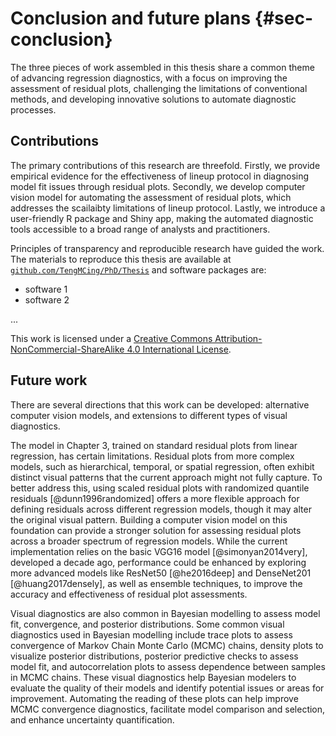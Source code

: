 # Conclusion and future plans {#sec-conclusion}

The three pieces of work assembled in this thesis share a common theme of advancing regression diagnostics, with a focus on improving the assessment of residual plots, challenging the limitations of conventional methods, and developing innovative solutions to automate diagnostic processes.

## Contributions

The primary contributions of this research are threefold. Firstly, we provide empirical evidence for the effectiveness of lineup protocol in diagnosing model fit issues through residual plots. Secondly, we develop computer vision model for automating the assessment of residual plots, which addresses the scailaibty limitations of lineup protocol. Lastly, we introduce a user-friendly R package and Shiny app, making the automated diagnostic tools accessible to a broad range of analysts and practitioners.


Principles of transparency and reproducible research have guided the work. The materials to reproduce this thesis are available at [`github.com/TengMCing/PhD/Thesis`](https://github.com/TengMCing/PhD/Thesis) and software packages are:

- software 1
- software 2

...

This work is licensed under a [Creative Commons  Attribution-NonCommercial-ShareAlike 4.0 International License](http://creativecommons.org/licenses/by-nc-sa/4.0/).

## Future work

There are several directions that this work can be developed: alternative computer vision models, and extensions to different types of visual diagnostics. 

The model in Chapter 3, trained on standard residual plots from linear regression, has certain limitations. Residual plots from more complex models, such as hierarchical, temporal, or spatial regression, often exhibit distinct visual patterns that the current approach might not fully capture. To better address this, using scaled residual plots with randomized quantile residuals [@dunn1996randomized] offers a more flexible approach for defining residuals across different regression models, though it may alter the original visual pattern. Building a computer vision model on this foundation can provide a stronger solution for assessing residual plots across a broader spectrum of regression models. While the current implementation relies on the basic VGG16 model [@simonyan2014very], developed a decade ago, performance could be enhanced by exploring more advanced models like ResNet50 [@he2016deep] and DenseNet201 [@huang2017densely], as well as ensemble techniques, to improve the accuracy and effectiveness of residual plot assessments.

Visual diagnostics are also common in Bayesian modelling to assess model fit, convergence, and posterior distributions. Some common visual diagnostics used in Bayesian modelling include trace plots to assess convergence of Markov Chain Monte Carlo (MCMC) chains, density plots to visualize posterior distributions, posterior predictive checks to assess model fit, and autocorrelation plots to assess dependence between samples in MCMC chains. These visual diagnostics help Bayesian modelers to evaluate the quality of their models and identify potential issues or areas for improvement. Automating the reading of these plots can help improve MCMC convergence diagnostics, facilitate model comparison and selection, and enhance uncertainty quantification.
